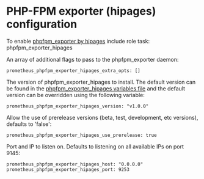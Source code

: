 # PHP-FPM exporter (hipages) configuration

To enable [phpfpm_exporter by hipages](https://github.com/hipages/php-fpm_exporter) include role task: phpfpm_exporter_hipages

An array of additional flags to pass to the phpfpm_exporter daemon:

    prometheus_phpfpm_exporter_hipages_extra_opts: []

The version of phpfpm_exporter_hipages to install. The default version can be found in the [phpfpm_exporter_hipages variables file](../vars/software/phpfpm_exporter_hipages.yml) and the default version can be overridden using the following variable:

    prometheus_phpfpm_exporter_hipages_version: "v1.0.0"

Allow the use of prerelease versions (beta, test, development, etc versions), defaults to 'false':

    prometheus_phpfpm_exporter_hipages_use_prerelease: true

Port and IP to listen on. Defaults to listening on all available IPs on port 9145:

    prometheus_phpfpm_exporter_hipages_host: "0.0.0.0"
    prometheus_phpfpm_exporter_hipages_port: 9253
